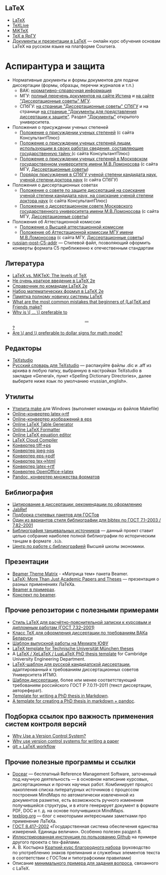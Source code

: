 ## LaTeX
* [LaTeX](http://www.latex-project.org/)
* [TeXLive](http://www.tug.org/texlive/index.html)
* [MiKTeX](http://www.miktex.org/)
* [TeX в ЯрГУ](http://www.tex.uniyar.ac.ru/soft.html)
* [Документы и презентации в LaTeX](http://www.coursera.org/learn/latex) —
онлайн курс обучения основам LaTeX на русском языке на платформе Coursera.

# Аспирантура и защита
* Нормативные документы и формы документов для подачи диссертации (формы, образцы, перечни журналов и т.п.)
  * ВАК: [нормативно-справочная информация](http://arhvak.minobrnauki.gov.ru/web/guest/7)
  * МГУ: [полный перечень документов на сайте Истина](https://istina.msu.ru/dissertation_councils/by_organization/214524/documents/) и [на сайте "Диссертационные советы" МГУ](https://www.msu.ru/science/dis-sov1.html).
  * СПбГУ: [на странице "Диссертационные советы" СПбГУ](https://disser.spbu.ru/dissertatsionnye-sovety-spbgu/normativnye-dokumenty.html) и на странице [на странице "Документы для представления диссертации к защите"](https://disser.spbu.ru/dissertatsionnye-sovety-spbgu/dokumenty-dlya-predstavleniya-dissertatsii-k-zashchite.html). Раздел ["Документы"](https://spbu.ru/openuniversity/documents) открытого университета.
* Положения о присуждении ученых степеней
  * [Положение о присуждении ученых степеней](http://www.consultant.ru/document/cons_doc_LAW_152458/) (с сайта
КонсультантПлюс)
  * [Положение о присуждении ученых степеней лицам, использующим в своих работах
сведения, составляющие государственную тайну ](http://www.consultant.ru/document/cons_doc_LAW_176836/) (с сайта
КонсультантПлюс)
  * [Положение о присуждении ученых степеней в Московском государственном университете имени М.В.Ломоносова](https://www.msu.ru/science/dissert/pol-uchstep.pdf) (с сайта МГУ, [Диссертационные советы](https://www.msu.ru/science/dis-sov1.html))
  * [Порядок присуждения в СПбГУ ученой степени кандидата наук, ученой степени доктора наук](https://spbu.ru/openuniversity/documents/o-poryadke-prisuzhdeniya-uchenyh-stepeney-v-sankt-peterburgskom) (с сайта СПбГУ)
* Положения о диссертационных советах
  * [Положение о совете по защите диссертаций на соискание ученой степени
кандидата наук, на соискание ученой степени доктора наук](http://www.consultant.ru/document/cons_doc_LAW_284549/) (с сайта
КонсультантПлюс)
  * [Положение о диссертационном совете Московского государственного университета имени М.В.Ломоносова](https://www.msu.ru/science/dissert/pol-dissovet.pdf) (с сайта МГУ, [Диссертационные советы](https://www.msu.ru/science/dis-sov1.html))
* Положения об Аттестационной комиссии
  * [Положение о Высшей аттестационной комиссии](http://docs.cntd.ru/document/420345392)
  * [Положение об Аттестационной комиссии МГУ имени М.В.Ломоносова](https://www.msu.ru/science/dissert/pol-attestkom.pdf) (с сайта МГУ, [Диссертационные советы](https://www.msu.ru/science/dis-sov1.html))
* [russian-post-C5-addr](https://github.com/nvoronchev/russian-post-C5-addr) — Стилевой файл, позволяющий оформить конверты формата
C5 приближенно к отечественным
стандартам

## Литература
* [LaTeX vs. MiKTeX: The levels of TeX](http://www.tug.org/levels.html)
* [Не очень краткое введение в LaTeX
2e](http://www.ccas.ru/voron/download/books/tex/oetiker99latex.pdf)
* [Справочник по командам LaTeX
2e](http://grammarware.net/text/syutkin/TextInLaTeX.pdf)
* [Набор математических формул в LaTeX
2e](http://grammarware.net/text/syutkin/MathInLaTeX.pdf)
* [Памятка полному новичку системы LaTeX](http://kostyrka.ru/blog/archives/837)
* [What are the most common mistakes that beginners of (La)TeX and Friends
make?](http://tex.stackexchange.com/questions/139873/what-are-the-most-common-mistakes-that-beginners-of-latex-and-friends-make)
* [Why is \\[ … \\] preferable to $$ … $$?](http://tex.stackexchange.com/q/503)
* [Are \\( and \\) preferable to dollar signs for math
mode?](http://tex.stackexchange.com/q/510)

## Редакторы
* [TeXstudio](http://texstudio.sourceforge.net/)
* [Русский словарь для
TeXstudio](http://extensions.openoffice.org/en/project/dict_ru_RU_yo) —
распакуйте файлы .dic и .aff из архива в любую папку, выбранную в настройках
TeXstudio в закладке «General», пункт «Spelling Dictionary Directories», далее
выберите ниже язык по умолчанию «russian_english».

## Утилиты
* [Утилита make](http://gnuwin32.sourceforge.net/packages/make.htm) для Windows
(выполняет команды из файлов Makefile)
* [Online-конвертер latex->rtf](http://www.sciweavers.org/convert-latex-to-rtf)
* [Online-конвертер изображений в eps](http://www.converthub.com/)
* [Online LaTeX Table Generator](http://www.tablesgenerator.com/latex_tables)
* [Online LaTeX Formatter](https://c.albert-thompson.com/latex-pretty/)
* [Online LaTeX equation editor](https://www.codecogs.com/latex/eqneditor.php?lang=en-en)
* [LaTeX Cloud Compiler](https://latexonline.cc/)
* [Конвертер tiff->ps](http://www.libtiff.org/)
* [Конвертер jpeg->ps](http://www.pdflib.com/)
* [Конвертер
eps->pdf](http://www.ctan.org/tex-archive/support/epstopdf/?action=/tex-archive/support/)
* [Конвертер tex->html](http://hutchinson.belmont.ma.us/tth/)
* [Конвертер latex->rtf](http://sourceforge.net/projects/latex2rtf/)
* [Конвертер OpenOffice->latex](http://writer2latex.sourceforge.net/)
* [Pandoc, конвертер множества форматов](http://pandoc.org/releases.html)

## Библиография
* [Цитирование в диссертации: рекомендации по
оформлению](http://www.dissernet.org/instructions/instruction/citation-in-the-thesis-recommendations-on-the-formulation.htm)
* [JabRef](http://www.jabref.org/)
* [Подборка стилевых пакетов для
ГОСТов](http://www.ctan.org/tex-archive/biblio/bibtex/contrib/gost)
* [Один из вариантов стиля библиографии для bibtex по ГОСТ 7.1–2003 /
7.82–2001](https://github.com/artptr/bibgost)
* [Библиография танцевальных
источников](http://github.com/georgthegreat/dancebooks-bibtex) — данный проект
ставит целью собрание наиболее полной библиографии по историческим танцам в
формате `.bib`.
* [Центр по работе с библиографией](http://academics.hse.ru/bibliography/)
Высшей школы экономики.

## Презентации
* [Beamer Theme Matrix](http://www.hartwork.org/beamer-theme-matrix/) -
«Матрица тем» пакета Beamer.
* [LaTeX: More Than Just Academic Papers and
Theses](http://www.overleaf.com/articles/latex-more-than-just-academic-papers-and-theses/cyfvvyfrpmyn#.VpPt_h5hUlh)
— презентация о разных применениях ЛаТеХа.
* [Beamer в примерах](http://www.tug.org/pracjourn/2005-4/mertz/mertz.pdf).
* [Конспект по beamer](http://en.wikibooks.org/wiki/LaTeX/Presentations).

## Прочие репозитории с полезными примерами
* [Стиль LaTeX для расчётно-пояснительной записки к курсовым и дипломным
работам (ГОСТ 7.32–2001)](https://github.com/latex-g7-32/latex-g7-32)
* [Класс TeX для оформления диссертации по требованиям ВАКа
Беларуси](https://github.com/belgraviton/thesisby)
* [Шаблон выпускной работы на Мехмате
ЮФУ](https://github.com/MMCS-SFEDU/mmcs_sfedu_thesis)
* [LaTeX template for Technische Universität München
theses](https://github.com/fwalch/tum-thesis-latex)
* A [LaTeX / XeLaTeX / LuaLaTeX PhD thesis
template](https://github.com/kks32/phd-thesis-template) for Cambridge
University Engineering Department.
* [LaTeX-шаблон для русской кандидатской
диссертации](https://github.com/Olenand/ITMO-Phd-LaTeX-Dissertation-Template),
адаптированный к требованиям диссертационных советов Университета ИТМО.
* [Шаблон диссертации](https://github.com/kanner/phdtex), более или менее
соответствующий требованиям российского ГОСТ Р 7.0.11–2011 (текст диссертации,
автореферат).
* [Template for writing a PhD thesis in
Markdown](https://github.com/tompollard/phd_thesis_markdown).
* [A template for creating a PhD thesis in markdown +
pandoc](https://github.com/chiakaivalya/thesis-markdown-pandoc).

## Подборка ссылок про важность применения систем контроля версий
* [Why Use a Version Control
System?](http://www.git-tower.com/learn/git/ebook/mac/basics/why-use-version-control)
* [Why use version control systems for writing a
paper](http://academia.stackexchange.com/questions/5277/why-use-version-control-systems-for-writing-a-paper/5286#5286)
* [git + LaTeX
workflow](http://stackoverflow.com/questions/6188780/git-latex-workflow)

## Прочие полезные программы и ссылки
* [Docear](http://www.docear.org/) — бесплатный Reference Management Software,
заточенный под научную деятельность — в основном написание курсовых,
диссертационных и прочих научных работ. Комбинирует процесс накопления списка
литературных источников с процессом построения MindMaps по автоматически
извлеченной из документов разметке, есть возможность ручного изменения
получившейся структуры, и в итоге генерирует документ в формате PDF, DOC и
т. д. на основе получившихся MindMaps.
* [texblog.org](http://texblog.org/) — блог с некоторыми интересными заметками
про применение ЛаТеХа.
* [ГОСТ
8.417–2002](http://hoster.bmstu.ru/~ms/normocontrol/gosts/8.417-2002.pdf)
«Государственная система обеспечения единства измерений. Единицы величин».
Особенно полезен раздел 8.
* [Иллюстрированная инструкция по пользованию
Github](http://blog.harrix.org/?p=933) на примере другого проекта с
tex-файлами.
* А. В. Костырка [Краткий курс благородного
набора](http://www.dropbox.com/s/x4hajy4pkw3wdql/wholesome-typesetting.pdf?dl=1&pv=1)
(руководство по употреблению знаков препинания и служебных элементов текста
в соответствии с ГОСТом и типографскими правилами)
* Описание [минимального примера для задания
вопроса](https://dxdy.ru/post1315772.html#p1315772), связанного с LaTeX.
